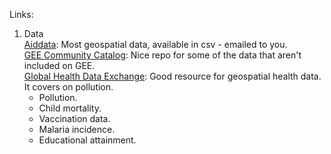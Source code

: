 Links:    
1. Data    
[Aiddata](https://geo.aiddata.org): Most geospatial data, available in csv - emailed to you.    
[GEE Community Catalog](https://gee-community-catalog.org):  Nice repo for some of the data that aren't included on GEE.      
[Global Health Data Exchange](https://ghdx.healthdata.org): Good resource for geospatial health data.    
It covers on pollution.   
    - Pollution.
    - Child mortality.
    - Vaccination data. 
    - Malaria incidence. 
    - Educational attainment. 